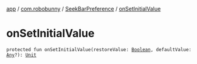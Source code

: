 [app](../../index.md) / [com.robobunny](../index.md) / [SeekBarPreference](index.md) / [onSetInitialValue](.)

# onSetInitialValue

`protected fun onSetInitialValue(restoreValue: `[`Boolean`](https://kotlinlang.org/api/latest/jvm/stdlib/kotlin/-boolean/index.html)`, defaultValue: `[`Any`](https://kotlinlang.org/api/latest/jvm/stdlib/kotlin/-any/index.html)`?): `[`Unit`](https://kotlinlang.org/api/latest/jvm/stdlib/kotlin/-unit/index.html)